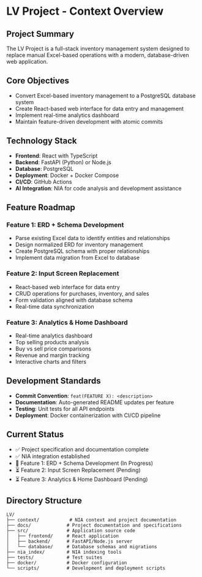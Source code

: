 # LV Project - Context Overview

## Project Summary
The LV Project is a full-stack inventory management system designed to replace manual Excel-based operations with a modern, database-driven web application.

## Core Objectives
- Convert Excel-based inventory management to a PostgreSQL database system
- Create React-based web interface for data entry and management
- Implement real-time analytics dashboard
- Maintain feature-driven development with atomic commits

## Technology Stack
- **Frontend**: React with TypeScript
- **Backend**: FastAPI (Python) or Node.js
- **Database**: PostgreSQL
- **Deployment**: Docker + Docker Compose
- **CI/CD**: GitHub Actions
- **AI Integration**: NIA for code analysis and development assistance

## Feature Roadmap

### Feature 1: ERD + Schema Development
- Parse existing Excel data to identify entities and relationships
- Design normalized ERD for inventory management
- Create PostgreSQL schema with proper relationships
- Implement data migration from Excel to database

### Feature 2: Input Screen Replacement
- React-based web interface for data entry
- CRUD operations for purchases, inventory, and sales
- Form validation aligned with database schema
- Real-time data synchronization

### Feature 3: Analytics & Home Dashboard
- Real-time analytics dashboard
- Top selling products analysis
- Buy vs sell price comparisons
- Revenue and margin tracking
- Interactive charts and filters

## Development Standards
- **Commit Convention**: `feat(FEATURE X): <description>`
- **Documentation**: Auto-generated README updates per feature
- **Testing**: Unit tests for all API endpoints
- **Deployment**: Docker containerization with CI/CD pipeline

## Current Status
- ✅ Project specification and documentation complete
- ✅ NIA integration established
- 🔄 Feature 1: ERD + Schema Development (In Progress)
- ⏳ Feature 2: Input Screen Replacement (Pending)
- ⏳ Feature 3: Analytics & Home Dashboard (Pending)

## Directory Structure
```
LV/
├── context/           # NIA context and project documentation
├── docs/             # Project documentation and specifications
├── src/              # Application source code
│   ├── frontend/     # React application
│   ├── backend/      # FastAPI/Node.js server
│   └── database/     # Database schemas and migrations
├── nia_index/        # NIA indexing tools
├── tests/            # Test suites
├── docker/           # Docker configuration
└── scripts/          # Development and deployment scripts
``` 